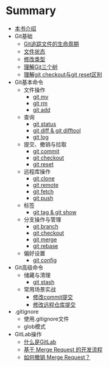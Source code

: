 # Summary

* [本书介绍](README.md)
* Git基础
    * [Git追踪文件的生命周期](git-basic/life-cycle.md)
    * [文件状态](git-basic/files-state.md)
    * [修改类型](git-basic/change-types.md)
    * [理解Git三个树](git-basic/three-tree.md)
    * [理解git checkout与git reset区别](git-basic/checkout-reset.md)
* Git基本命令
    * 文件操作
        * [git mv](git-commands/git-mv.md)
        * [git rm](git-commands/git-rm.md)
        * [git add](git-commands/git-add.md)
    * 查询
        * [git status](git-commands/git-status.md)
        * [git diff & git difftool](git-commands/git-diff.md)
        * [git log](git-commands/git-log.md)
    * 提交、撤销与拉取
        * [git commit](git-commands/git-commit.md)
        * [git checkout](git-commands/git-checkout.md)
        * [git reset](git-commands/git-reset.md)
    * 远程库操作
        * [git clone](git-commands/git-clone.md)
        * [git remote](git-commands/git-remote.md)
        * [git fetch](git-commands/git-fetch.md)
        * [git push](git-commands/git-push.md)
    * 标签
        * [git tag & git show](git-commands/git-tag.md)
    * 分支操作与管理
        * [git branch](git-commands/git-branch.md)
        * [git checkout](git-commands/git-checkout.md)
        * [git merge](git-commands/git-merge.md)
        * [git rebase](git-commands/git-rebase.md)
    * 偏好设置
        * [git config](git-commands/git-config.md)
* Git高级命令
    * 储藏与清理
        * [git stash](git-commands/git-stash.md)
    * 常用场景实战
        * [修改commit提交](git-commands/git-ammend-commit.md)
        * [修改远程仓库提交](git-commands/git-force-update-remote-commit.md)
* .gitignore
    * 使用.gitignore文件
    * glob模式
* GitLab操作
    * [什么是GitLab](gitlab/about-gitlab.md)
    * [基于 Merge Request 的开发流程](gitlab/gitlab-merge-request.md)
    * [如何撤销 Merge Request？](gitlab/gitlab-merge-request-revert.md)

